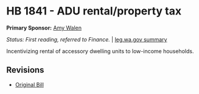 # HB 1841 - ADU rental/property tax
**Primary Sponsor:** [Amy Walen](/person/leg/walen_am.md)

*Status: First reading, referred to Finance.* | [leg.wa.gov summary](https://app.leg.wa.gov/billsummary?BillNumber=1841&Year=2021)

Incentivizing rental of accessory dwelling units to low-income households.

## Revisions
* [Original Bill](1/)